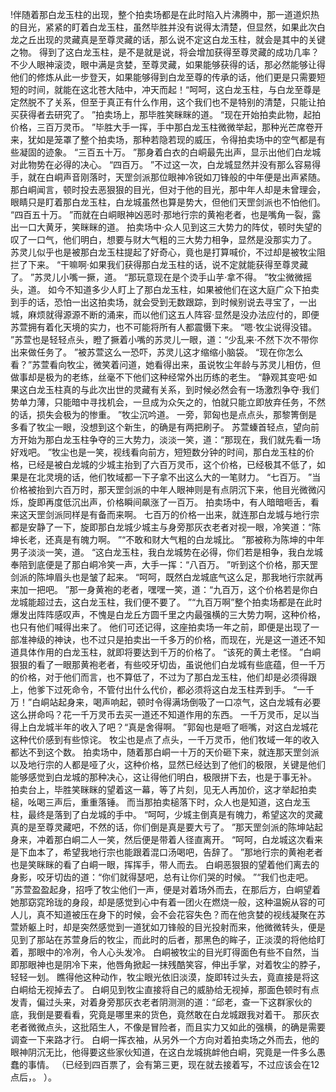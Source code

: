 !伴随着那白龙玉柱的出现，整个拍卖场都是在此时陷入片沸腾中，那一道道炽热的目光，紧紧的盯着白龙玉柱，虽然毕胜并没有说得太清楚，但显然，如果此次白龙之丘出现的灵藏真是至尊灵藏的话，那么说不定这白龙玉柱，就会是其中的关键之物。
得到了这白龙玉柱，是不是就是说，将会增加获得至尊灵藏的成功几率？不少人眼神滚烫，眼中满是贪婪，至尊灵藏，如果能够获得的话，那必然能够让得他们的修炼从此一步登天，如果能够得到白龙至尊的传承的话，他们更是只需要短短的时间，就能在这北苍大陆中，冲天而起！“呵呵，这白龙玉柱，与白龙至尊是定然脱不了关系，但至于真正有什么作用，这个我们也不是特别的清楚，只能让拍买获得者去研究了。
”拍卖场上，那毕胜笑眯眯的道。
“现在开始拍卖此物，起拍价格，三百万灵币。
”毕胜大手一挥，手中那白龙玉柱微微举起，那种光芒席卷开来，犹如是笼罩了整个拍卖场，那种若隐若现的威压，令得拍卖场中的空气都是有些凝固的迹象。
“三百五十万。
”那身着白衣的白峒最先出声，显示出他们白龙城对此物势在必得的决心。
“四百万。
”不过这一次，白龙城显然并没有那么容易得手，就在白峒声音刚落时，天罡剑派那位眼神冷锐如刀锋般的中年便是出声紧随。
那白峒闻言，顿时投去恶狠狠的目光，但对于他的目光，那中年人却是未曾理会，眼睛只是盯着那白龙玉柱，白龙城虽然也算是势大，但他们天罡剑派也不怕他们。
“四百五十万。
”而就在白峒眼神凶恶时·那地行宗的黄袍老者，也是嘴角一裂，露出一口大黄牙，笑眯眯的道。
拍卖场中·众人见到这三大势力的阵仗，顿时失望的叹了一口气，他们明白，想要与财大气粗的三大势力相争，显然是没那实力了。
苏灵儿似乎也是被那白龙玉柱提起了好奇心，竟也是打算喊价，不过却是被牧尘阻拦了下来。
“干嘛啊·如果我们获得那白龙玉柱的话，说不定就能获得至尊灵藏了。
”苏灵儿小嘴一撅，道。
“那玩意现在是个烫手山芋·拿不得。
”牧尘微微摇头，道。
如今不知道多少人盯上了那白龙玉柱，如果被他们在这大庭广众下拍卖到手的话，恐怕一出这拍卖场，就会受到无数跟踪，到时候别说去寻宝了，一出城，麻烦就得源源不断的涌来，而以他们这五人阵容·显然是没办法应付的，即便苏萱拥有着化天境的实力，也不可能将所有人都震慑下来。
“嗯·牧尘说得没错。
”苏萱也是轻轻点头，瞪了撅着小嘴的苏灵儿一眼，道：“少乱来·不然下次不带你出来做任务了。
”被苏萱这么一恐吓，苏灵儿这才缩缩小脑袋。
“现在你怎么看？”苏萱看向牧尘，微笑着问道，她看得出来，虽说牧尘年龄与苏灵儿相仿，但做事却是极为的老练，丝毫不下他们这种经常外出历练的老生。
“静观其变吧·如果这白龙玉柱真的与此次出世的灵藏有关系，到时候必然会有一场激烈争夺·我们势单力薄，只能暗中寻找机会，一旦成为众矢之的，怕就只能立即放弃任务，不然的话，损失会极为的惨重。
”牧尘沉吟道。
一旁，郭匈也是点点头，那黎箐倒是多看了牧尘一眼，没想到这个新生，的确是有两把刷子。
苏萱螓首轻点，望向前方开始为那白龙玉柱争夺的三大势力，淡淡一笑，道：“那现在，我们就先看一场好戏吧。
”牧尘也是一笑，视线看向前方，短短数分钟的时间，那白龙玉柱的价格，已经是被白龙城的少城主抬到了六百万灵币，这个价格，已经极其不低了，如果是在北灵境的话，他们牧域都一下子拿不出这么大的一笔财力。
“七百万。
”当价格被抬到六百万时，那天罡剑派的中年人眼神则是有点阴沉下来，他目光微微闪烁，旋即再度低沉出声，价格瞬间飙涨了一百万。
拍卖场中，有人暗暗咂舌，看来这天罡剑派同样是有备而来啊。
七百万的价格一出来，就连那白龙城与地行宗都是安静了一下，旋即那白龙城少城主与身旁那灰衣老者对视一眼，冷笑道：“陈坤长老，还真是有魄力啊。
”“不敢和财大气粗的白龙城比。
”那被称为陈坤的中年男子淡淡一笑，道。
“这白龙玉柱，我白龙城势在必得，你们若是相争，我白龙城奉陪到底便是了那白峒冷笑一声，大手一挥：“八百万。
”听到这个价格，那天罡剑派的陈坤眉头也是皱了起来。
“呵呵，既然白龙城底气这么足，那我地行宗就再来加一把吧。
”那一身黄袍的老者，嘿嘿一笑，道：“九百万，这个价格若是你白龙城能超过去，这白龙玉柱，我们便不要了。
”“九百万啊”整个拍卖场都是在此时爆发出阵阵感叹声，不愧是白龙丘方圆千里之内最强横的三大势力啊，这种价格，也只有他们喊得出来了。
他们可还记得，这座拍卖场一年之前，即便是出现了一部准神级的神诀，也不过只是拍卖出一千多万的价格，而现在，光是这一道还不知道具体作用的白龙玉柱，就即将要达到千万的价格了。
“该死的黄土老怪。
”白峒狠狠的看了一眼那黄袍老者，有些咬牙切齿，虽说他们白龙城有些底蕴，但一千万的价格，对于他们而言，也不算低了，不过为了那白龙玉柱，他们却是必须得跟上，他爹下过死命令，不管付出什么代价，都必须将这白龙玉柱弄到手。
“一千万！”白峒站起身来，喝声响起，顿时令得满场倒吸了一口凉气，这白龙城有必要这么拼命吗？花一千万灵币去买一道还不知道作用的东西。
一千万灵币，足以当得上白龙城半年的收入了吧？“真是舍得啊。
”郭匈也是咂了咂嘴，对这白龙城花这种代价感到有些惊诧。
牧尘也是点了点头，一千万灵币，他们牧域一年的收入都达不到这个数。
拍卖场中，随着那白峒一十万的天价砸下来，就连那天罡剑派以及地行宗的人都是哑了火，这种价格，显然已经达到了他们的极限，关键是他们能够感觉到白龙城的那种决心，这让得他们明白，极限拼下去，也是于事无补。
拍卖台上，毕胜笑眯眯的望着这一幕，等了片刻，见无人再加价，这才举起拍卖槌，吆喝三声后，重重落锤。
而当那拍卖槌落下时，众人也是知道，这白龙玉柱，最终是落到了白龙城的手中。
“呵呵，少城主倒真是有魄力，希望这次的灵藏真的是至尊灵藏吧，不然的话，你们倒是真是要大亏了。
”那天罡剑派的陈坤站起身来，冲着那白峒二人一笑，然后便是带着人径直离开。
“呵呵，白龙城这次看来是下血本了，希望我地行宗也能跟着混口汤喝吧，告辞了。
”那地行宗的黄袍老者也是笑眯眯的看了白峒一眼，挥挥手，带人而去。
白峒恶狠狠的望着他们离去的身影，咬牙切齿的道：“你们就得瑟吧，总有让你们哭的时候。
”“我们也走吧。
”苏萱盈盈起身，招呼了牧尘他们一声，便是对着场外而去，在那后方，白峒望着她那窈窕玲珑的身段，却是感觉到心中有着一团火在燃烧一般，这种温婉从容的可人儿，真不知道被压在身下的时候，会不会花容失色？而在他贪婪的视线凝聚在苏萱娇躯上时，却是突然感觉到一道犹如刀锋般的目光投射而来，他微微转头，便是见到了那站在苏萱身后的牧尘，而此时的后者，那黑色的眸子，正淡漠的将他给盯着，那眼中的冷冽，令人心头发冷。
白峒被牧尘的目光盯得面色有些不自然，当即那眼神也是阴冷下来，他唇角掀起一抹残酷笑容，伸出手掌，对着牧尘的脖子，轻轻一划。
瞧得他这种动作，牧尘眼光依旧淡漠，旋即转过头去，竟直接是将这白峒给无视掉去了。
白峒见到牧尘直接将自己的威胁给无视掉，那面色顿时有点发青，偏过头来，对着身旁那灰衣老者阴测测的道：“邱老，查一下这群家伙的底，我倒是要看看，究竟是哪里来的货色，竟然敢在白龙城跟我对着干。
那灰衣老者微微点头，这批陌生人，不像是冒险者，而且实力又如此的强横，的确是需要调查一下来路才行。
白峒一挥衣袖，从另外一个方向对着拍卖场之外而去，他的眼神阴沉无比，他得要这些家伙知道，在这白龙城挑衅他白峒，究竟是一件多么愚蠢的事情。
（已经到四百票了，会有第三更，现在就去接着写，不过应该会在12点后，。
）。
